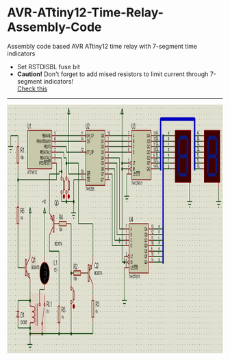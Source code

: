 # AVR-ATtiny12-Time-Relay-Assembly-Code
Assembly code based AVR ATtiny12 time relay with 7-segment time indicators
<ul>
 <li>Set RSTDISBL fuse bit</li>
 <li><b>Caution!</b> Don't forget to add mised resistors to limit current through 7-segment indicators!<br><a href="https://github.com/OleksiyTokarchuk/AVR-ATtiny12-Time-Relay-Assembly-Code/blob/main/Board/SchematicDesign.pdf">Check this</a></li>
</ul>
<hr>
<img src="https://github.com/OleksiyTokarchuk/AVR-ATtiny12-Time-Relay-Assembly-Code/blob/main/schematic-v3.PNG" alt="AVR assembler time relay" width="1131" height="580">
